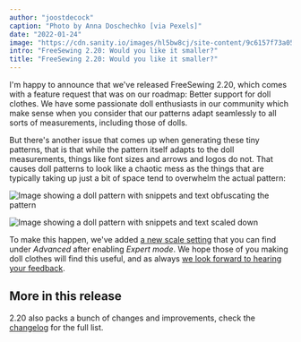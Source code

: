 ```yaml
---
author: "joostdecock"
caption: "Photo by Anna Doschechko [via Pexels]"
date: "2022-01-24"
image: "https://cdn.sanity.io/images/hl5bw8cj/site-content/9c6157f73a050c291cf5441d08c3a74db6670aee-1920x1280.jpg"
intro: "FreeSewing 2.20: Would you like it smaller?"
title: "FreeSewing 2.20: Would you like it smaller?"
---
```


I'm happy to announce that we've released FreeSewing 2.20, which comes with a feature request that was on our roadmap: Better support for doll clothes. We have some passionate doll enthusiasts in our community which make sense when you consider that our patterns adapt seamlessly to all sorts of measurements, including those of dolls.

But there's another issue that comes up when generating these tiny patterns, that is that while the pattern itself adapts to the doll measurements, things like font sizes and arrows and logos do not. That causes doll patterns to look like a chaotic mess as the things that are typically taking up just a bit of space tend to overwhelm the actual pattern:

![Image showing a doll pattern with snippets and text obfuscating the pattern](https://posts.freesewing.org/uploads/pres_scale_de0edf2cd7.png "This is Aaron for a 1/10 size doll in 2.19. Not great")

![Image showing a doll pattern with snippets and text scaled down](https://posts.freesewing.org/uploads/post_scale_5a422f8c73.png "This is the same Aaron in 2.20. As you can see, it's much better")

To make this happen, we've added [a new scale setting](/docs/guide/options/scale) that you can find under *Advanced* after enabling *Expert mode*. We hope those of you making doll clothes will find this useful, and as always [we look forward to hearing your feedback](https://discord.freesewing.org/).

## More in this release

2.20 also packs a bunch of changes and improvements, check the [changelog](https://github.com/freesewing/freesewing/blob/develop/CHANGELOG.md#2200-2022-01-24) for the full list.
